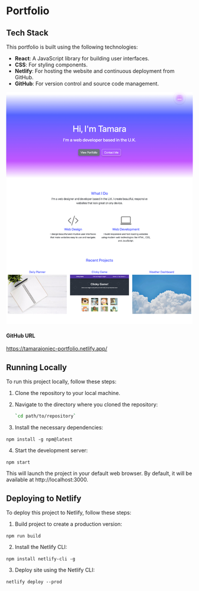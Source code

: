 # Portfolio

## Tech Stack

This portfolio is built using the following technologies:

- **React**: A JavaScript library for building user interfaces.
- **CSS**: For styling components.
- **Netlify**: For hosting the website and continuous deployment from GitHub.
- **GitHub**: For version control and source code management.

![Screenshot of website](images/screencapture.jpg)

#### GitHub URL

https://tamarajoniec-portfolio.netlify.app/

## Running Locally

To run this project locally, follow these steps:

1. Clone the repository to your local machine.

2. Navigate to the directory where you cloned the repository:

   ```bash
   `cd path/to/repository`

3. Install the necessary dependencies:

`npm install -g npm@latest`

4. Start the development server:

`npm start`

This will launch the project in your default web browser. By default, it will be available at http://localhost:3000.

## Deploying to Netlify

To deploy this project to Netlify, follow these steps:

1. Build project to create a production version:

`npm run build`

2. Install the Netlify CLI:

`npm install netlify-cli -g`

3. Deploy site using the Netlify CLI:

`netlify deploy --prod`
